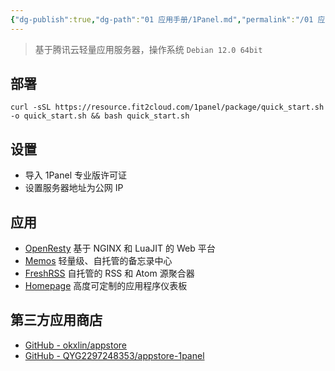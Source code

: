 ```yaml
---
{"dg-publish":true,"dg-path":"01 应用手册/1Panel.md","permalink":"/01 应用手册/1Panel/","created":"2024-12-04","updated":"2024-12-10"}
---
```



> 基于腾讯云轻量应用服务器，操作系统 `Debian 12.0 64bit`

## 部署

```shell
curl -sSL https://resource.fit2cloud.com/1panel/package/quick_start.sh -o quick_start.sh && bash quick_start.sh
```

## 设置

- 导入 1Panel 专业版许可证
- 设置服务器地址为公网 IP

## 应用

- [OpenResty](https://apps.fit2cloud.com/1panel/openresty) 基于 NGINX 和 LuaJIT 的 Web 平台
- [Memos](https://apps.fit2cloud.com/1panel/memos) 轻量级、自托管的备忘录中心
- [FreshRSS](https://apps.fit2cloud.com/1panel/freshrss) 自托管的 RSS 和 Atom 源聚合器
- [Homepage](https://apps.fit2cloud.com/1panel/homepage) 高度可定制的应用程序仪表板

## 第三方应用商店
- [GitHub - okxlin/appstore](https://github.com/okxlin/appstore)
- [GitHub - QYG2297248353/appstore-1panel](https://github.com/QYG2297248353/appstore-1panel)
